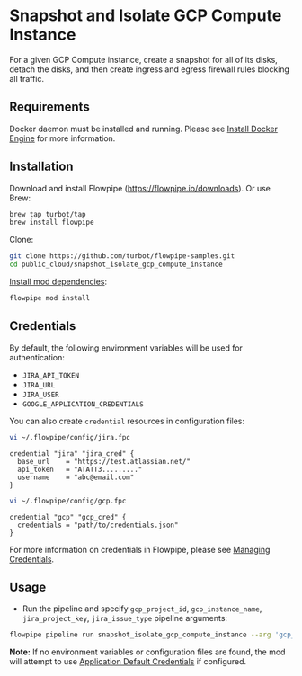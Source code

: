 # Snapshot and Isolate GCP Compute Instance

For a given GCP Compute instance, create a snapshot for all of its disks, detach the disks, and then create ingress and egress firewall rules blocking all traffic.

## Requirements

Docker daemon must be installed and running. Please see [Install Docker Engine](https://docs.docker.com/engine/install/) for more information.

## Installation

Download and install Flowpipe (https://flowpipe.io/downloads). Or use Brew:

```sh
brew tap turbot/tap
brew install flowpipe
```

Clone:

```sh
git clone https://github.com/turbot/flowpipe-samples.git
cd public_cloud/snapshot_isolate_gcp_compute_instance
```

[Install mod dependencies](https://flowpipe.io/docs/build/mod-dependencies#mod-dependencies):

```sh
flowpipe mod install
```

## Credentials

By default, the following environment variables will be used for authentication:


- `JIRA_API_TOKEN`
- `JIRA_URL`
- `JIRA_USER`
- `GOOGLE_APPLICATION_CREDENTIALS`

You can also create `credential` resources in configuration files:

```sh
vi ~/.flowpipe/config/jira.fpc
```

```hcl
credential "jira" "jira_cred" {
  base_url    = "https://test.atlassian.net/"
  api_token   = "ATATT3........."
  username    = "abc@email.com"
}
```

```sh
vi ~/.flowpipe/config/gcp.fpc
```

```hcl
credential "gcp" "gcp_cred" {
  credentials = "path/to/credentials.json"
}
```

For more information on credentials in Flowpipe, please see [Managing Credentials](https://flowpipe.io/docs/run/credentials).

## Usage

- Run the pipeline and specify `gcp_project_id`, `gcp_instance_name`, `jira_project_key`, `jira_issue_type` pipeline arguments: 

```sh
flowpipe pipeline run snapshot_isolate_gcp_compute_instance --arg 'gcp_instance_name=instance-1' --arg 'gcp_project_id=my-project' --arg 'jira_project_key=SBT' --arg 'jira_issue_type=Task'
```

**Note:** If no environment variables or configuration files are found, the mod will attempt to use [Application Default Credentials](https://cloud.google.com/docs/authentication/provide-credentials-adc) if configured.